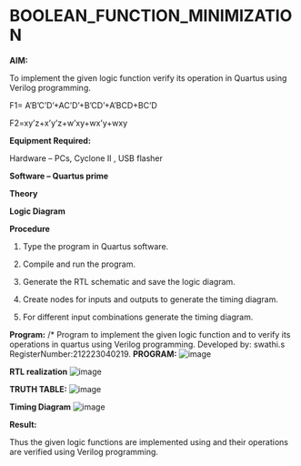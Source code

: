 # BOOLEAN_FUNCTION_MINIMIZATION

**AIM:**

To implement the given logic function verify its operation in Quartus using Verilog programming.

F1= A’B’C’D’+AC’D’+B’CD’+A’BCD+BC’D 

F2=xy’z+x’y’z+w’xy+wx’y+wxy

**Equipment Required:**

Hardware – PCs, Cyclone II , USB flasher

**Software – Quartus prime**

**Theory**

**Logic Diagram**

**Procedure**

1.	Type the program in Quartus software.

2.	Compile and run the program.

3.	Generate the RTL schematic and save the logic diagram.

4.	Create nodes for inputs and outputs to generate the timing diagram.

5.	For different input combinations generate the timing diagram.


**Program:**
/* Program to implement the given logic function and to verify its operations in quartus using Verilog programming. 
Developed by: swathi.s
RegisterNumber:212223040219.
**PROGRAM:**
![image](https://github.com/swathisiva212/BOOLEAN_FUNCTION_MINIMIZATION/assets/155249892/dbc7b50c-b825-4ff8-a78e-aed563e89f19)

**RTL realization**
![image](https://github.com/swathisiva212/BOOLEAN_FUNCTION_MINIMIZATION/assets/155249892/5a0ab44d-a21e-486e-8b7b-e12d20dca9fe)

**TRUTH TABLE:**
![image](https://github.com/swathisiva212/BOOLEAN_FUNCTION_MINIMIZATION/assets/155249892/43721346-360a-4fe6-98cf-5cea3ed0ea84)


**Timing Diagram**
![image](https://github.com/swathisiva212/BOOLEAN_FUNCTION_MINIMIZATION/assets/155249892/cdcc13f2-3e77-4d53-94e9-eeee7c60b40f)

**Result:**

Thus the given logic functions are implemented using and their operations are verified using Verilog programming.

